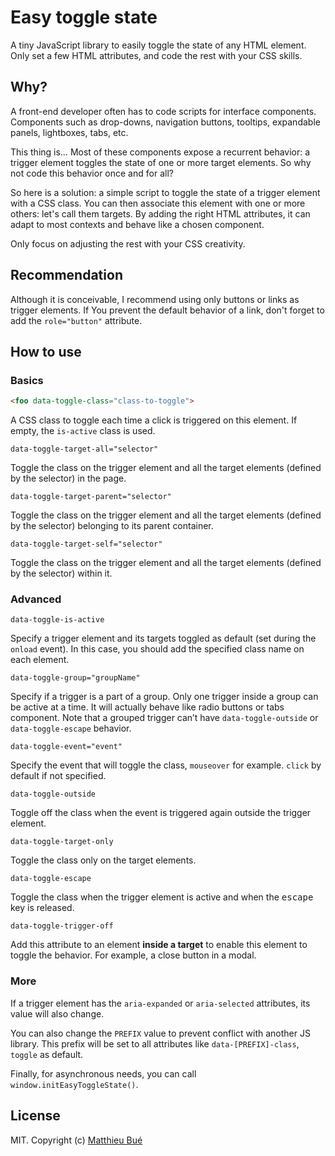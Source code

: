 # Easy toggle state

A tiny JavaScript library to easily toggle the state of any HTML element. Only set a few HTML attributes, and code the rest with your CSS skills.

## Why?

A front-end developer often has to code scripts for interface components. Components such as drop-downs, navigation buttons, tooltips, expandable panels, lightboxes, tabs, etc.

This thing is… Most of these components expose a recurrent behavior: a trigger element toggles the state of one or more target elements. So why not code this behavior once and for all?

So here is a solution: a simple script to toggle the state of a trigger element with a CSS class. You can then associate this element with one or more others: let's call them targets. By adding the right HTML attributes, it can adapt to most contexts and behave like a chosen component.

Only focus on adjusting the rest with your CSS creativity.

## Recommendation

Although it is conceivable, I recommend using only buttons or links as trigger elements. If You prevent the default behavior of a link, don't forget to add the `role="button"` attribute.

## How to use

### Basics

```html
<foo data-toggle-class="class-to-toggle">
```
A CSS class to toggle each time a click is triggered on this element. If empty, the `is-active` class is used.

```
data-toggle-target-all="selector"
```
Toggle the class on the trigger element and all the target elements (defined by the selector) in the page.

```
data-toggle-target-parent="selector"
```
Toggle the class on the trigger element and all the target elements (defined by the selector) belonging to its parent container.

```
data-toggle-target-self="selector"
```
Toggle the class on the trigger element and all the target elements (defined by the selector) within it.


###    Advanced

```
data-toggle-is-active
```
Specify a trigger element and its targets toggled as default (set during the `onload` event). In this case, you should add the specified class name on each element.

```
data-toggle-group="groupName"
```
Specify if a trigger is a part of a group. Only one trigger inside a group can be active at a time. It will actually behave like radio buttons or tabs component.
Note that a grouped trigger can’t have `data-toggle-outside` or `data-toggle-escape` behavior.

```
data-toggle-event="event"
```
Specify the event that will toggle the class, `mouseover` for example. `click` by default if not specified.

```
data-toggle-outside
```
Toggle off the class when the event is triggered again outside the trigger element.

```
data-toggle-target-only
```
Toggle the class only on the target elements.

```
data-toggle-escape
```
Toggle the class when the trigger element is active and when the <kbd>escape</kbd> key is released.

```
data-toggle-trigger-off
```
Add this attribute to an element __inside a target__ to enable this element to toggle the behavior. For example, a close button in a modal.

### More

If a trigger element has the `aria-expanded` or `aria-selected` attributes, its value will also change.

You can also change the `PREFIX` value to prevent conflict with another JS library. This prefix will be set to all attributes like `data-[PREFIX]-class`, `toggle` as default.

Finally, for asynchronous needs, you can call `window.initEasyToggleState()`.

## License

MIT. Copyright (c) [Matthieu Bué](https://twikito.com)
